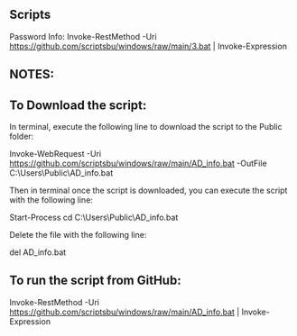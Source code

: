 Scripts
--
Password Info: Invoke-RestMethod -Uri https://github.com/scriptsbu/windows/raw/main/3.bat | Invoke-Expression


NOTES:
--

To Download the script:
--
In terminal, execute the following line to download the script to the Public folder:

Invoke-WebRequest -Uri https://github.com/scriptsbu/windows/raw/main/AD_info.bat -OutFile C:\Users\Public\AD_info.bat

Then in terminal once the script is downloaded, you can execute the script with the following line:

Start-Process cd C:\Users\Public\AD_info.bat

Delete the file with the following line:

del AD_info.bat


To run the script from GitHub:
--

Invoke-RestMethod -Uri https://github.com/scriptsbu/windows/raw/main/AD_info.bat | Invoke-Expression
